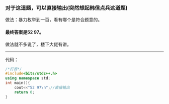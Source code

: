 ### 对于这道题，可以直接输出(突然想起韩信点兵这道题)
做法：暴力枚举到一百，看有哪个是符合题意的。
#### 最终答案是$52\ 97$。
做法就不多说了，楼下大佬有讲。

------------
代码：
```cpp
/*打表*/
#include<bits/stdc++.h>
using namespace std;
int main(){
    cout<<"52 97\n";//直接输出
    return 0;
}
```